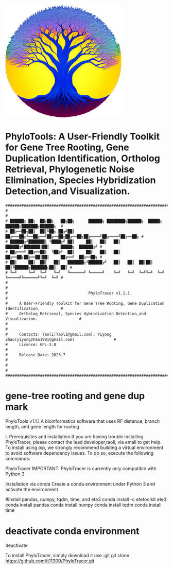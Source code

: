 <a href="https://github.com/YiyongZhao/PhyloTools/logo"><img src="https://github.com/YiyongZhao/PhyloTools/blob/main/logo/PhyloTools_logo.jpg" alt="PanGenome Graph Builder"></a>


# PhyloTools: A User-Friendly Toolkit for Gene Tree Rooting, Gene Duplication Identification, Ortholog Retrieval, Phylogenetic Noise Elimination, Species Hybridization Detection,and Visualization.
```
###############################################################################################
#                                                                                             #
# ██████╗ ██╗  ██╗██╗   ██╗██╗      ██████╗ ████████╗██████╗  █████╗  ██████╗███████╗██████╗  #
# ██╔══██╗██║  ██║╚██╗ ██╔╝██║     ██╔═══██╗╚══██╔══╝██╔══██╗██╔══██╗██╔════╝██╔════╝██╔══██╗ # 
# ██████╔╝███████║ ╚████╔╝ ██║     ██║   ██║   ██║   ██████╔╝███████║██║     █████╗  ██████╔╝ #
# ██╔═══╝ ██╔══██║  ╚██╔╝  ██║     ██║   ██║   ██║   ██╔══██╗██╔══██║██║     ██╔══╝  ██╔══██╗ #
# ██║     ██║  ██║   ██║   ███████╗╚██████╔╝   ██║   ██║  ██║██║  ██║╚██████╗███████╗██║  ██║ #
# ╚═╝     ╚═╝  ╚═╝   ╚═╝   ╚══════╝ ╚═════╝    ╚═╝   ╚═╝  ╚═╝╚═╝  ╚═╝ ╚═════╝╚══════╝╚═╝  ╚═╝ #
#                                                                                             #        
#                                   PhyloTracer v1.1.1                                        #
#     A User-Friendly Toolkit for Gene Tree Rooting, Gene Duplication Identification,         #
#     Ortholog Retrieval, Species Hybridization Detection,and Visualization.                  #  
#                                                                                             #
#     Contacts: Taoli(Taoli@gmail.com); Yiyong Zhao(yiyongzhao1991@gmail.com)                 #
#     Licence: GPL-3.0                                                                        #
#     Release Date: 2023-7                                                                    #
#                                                                                             #
###############################################################################################
```

# gene-tree rooting and gene dup mark

PhyloTools v1.1.1
A bioinformatics software that uses RF distance, branch length, and gene length for rooting

I. Prerequisites and installation
If you are having trouble installing PhyloTracer, please contact the lead developer,taoli, via email to get help.
To install using pip, we strongly recommend building a virtual environment to avoid software dependency issues. To do so, execute the following commands:

PhyloTracer
IMPORTANT: PhyloTracer is currently only compatible with Python 3

Installation via conda
Create a conda environment under Python 3 and activate the environment

#install pandas, numpy, tqdm, time, and ete3
conda install -c etetoolkit ete3
conda install pandas
conda install numpy
conda install tqdm
conda install time

# deactivate conda environment
deactivate

To install PhyloTracer, simply download it use :git
git clone https://github.com/lt11300/PhyloTracer.git
